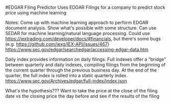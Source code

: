 #EDGAR Filing Predictor
Uses EDGAR Filings for a company to predict stock price using machine learning

Notes:
Come up with machine learning approach to perform EDGAR document analysis. Show what's possible with some structure. Can use SEDAR for machine learning/natural language processing. Could use https://iextrading.com/developer/docs/#financials, but there's some bugs (e.g. https://github.com/iexg/IEX-API/issues/467)
https://www.sec.gov/edgar/searchedgar/accessing-edgar-data.htm

Daily index provides information on daily filings. 
Full indexes offer a "bridge" between quarterly and daily indexes, compiling filings from the beginning of the current quarter through the previous business day. At the end of the quarter, the full index is rolled into a static quarterly index.
https://www.sec.gov/Archives/edgar/full-index/index.json


What's the hypothesis???
Want to take the price at the close of the filing date vs the closing price the day before and see if the results of the filing